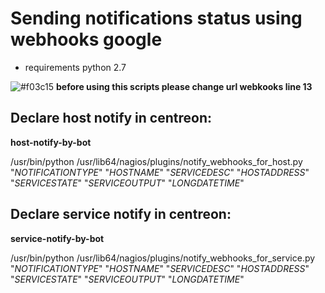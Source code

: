 # Sending notifications status using webhooks google


* requirements python 2.7

![#f03c15](https://placehold.it/15/f03c15/000000?text=+) **before using this scripts please change url webkooks line 13**


## Declare host notify in centreon:
**host-notify-by-bot**

/usr/bin/python /usr/lib64/nagios/plugins/notify_webhooks_for_host.py "$NOTIFICATIONTYPE$" "$HOSTNAME$" "$SERVICEDESC$" "$HOSTADDRESS$" "$SERVICESTATE$" "$SERVICEOUTPUT$" "$LONGDATETIME$"


## Declare service notify in centreon:
**service-notify-by-bot**

/usr/bin/python /usr/lib64/nagios/plugins/notify_webhooks_for_service.py "$NOTIFICATIONTYPE$" "$HOSTNAME$" "$SERVICEDESC$" "$HOSTADDRESS$" "$SERVICESTATE$" "$SERVICEOUTPUT$" "$LONGDATETIME$"

